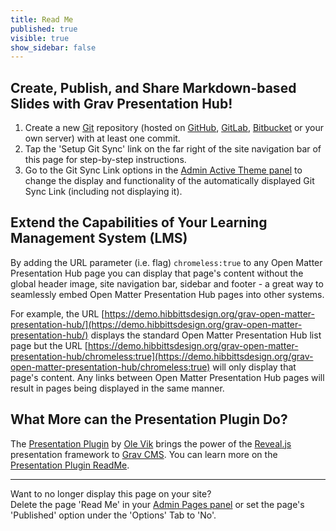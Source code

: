 ```yaml
---
title: Read Me
published: true
visible: true
show_sidebar: false
---
```


## Create, Publish, and Share Markdown-based Slides with Grav Presentation Hub!

1. Create a new [Git](https://git-scm.com/) repository (hosted on [GitHub](https://github.com/), [GitLab](https://about.gitlab.com/), [Bitbucket](https://bitbucket.org/) or your own server) with at least one commit.
2. Tap the 'Setup Git Sync' link on the far right of the site navigation bar of this page for step-by-step instructions.
3. Go to the Git Sync Link options in the [Admin Active Theme panel](../../admin/themes/mytheme) to change the display and functionality of the automatically displayed Git Sync Link (including not displaying it).

## Extend the Capabilities of Your Learning Management System (LMS)  

By adding the URL parameter (i.e. flag) `chromeless:true` to any Open Matter Presentation Hub page you can display that page's content without the global header image, site navigation bar, sidebar and footer - a great way to seamlessly embed Open Matter Presentation Hub pages into other systems.  

For example, the URL [https://demo.hibbittsdesign.org/grav-open-matter-presentation-hub/](https://demo.hibbittsdesign.org/grav-open-matter-presentation-hub/) displays the standard Open Matter Presentation Hub list page but the URL [https://demo.hibbittsdesign.org/grav-open-matter-presentation-hub/chromeless:true](https://demo.hibbittsdesign.org/grav-open-matter-presentation-hub/chromeless:true) will only display that page's content. Any links between Open Matter Presentation Hub pages will result in pages being displayed in the same manner.

## What More can the Presentation Plugin Do?
The [Presentation Plugin](https://github.com/OleVik/grav-plugin-presentation) by [Ole Vik](https://olevik.me) brings the power of the [Reveal.js](https://revealjs.com/#/) presentation framework to [Grav CMS](https://getgrav.org/). You can learn more on the [Presentation Plugin ReadMe](https://github.com/OleVik/grav-plugin-presentation/blob/master/README.md).

<hr>

Want to no longer display this page on your site?  
Delete the page 'Read Me' in your [Admin Pages panel](../../admin/pages) or set the page's 'Published' option under the 'Options' Tab to 'No'.
